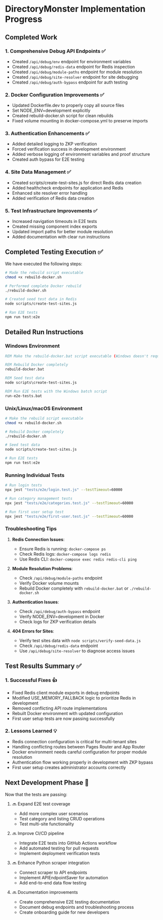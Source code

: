 # DirectoryMonster Implementation Progress

## Completed Work

### 1. Comprehensive Debug API Endpoints ✅
- Created `/api/debug/env` endpoint for environment variables
- Created `/api/debug/redis-data` endpoint for Redis inspection
- Created `/api/debug/module-paths` endpoint for module resolution
- Created `/api/debug/site-resolver` endpoint for site debugging
- Created `/api/debug/auth-bypass` endpoint for auth testing

### 2. Docker Configuration Improvements ✅
- Updated Dockerfile.dev to properly copy all source files
- Set NODE_ENV=development explicitly
- Created rebuild-docker.sh script for clean rebuilds
- Fixed volume mounting in docker-compose.yml to preserve imports

### 3. Authentication Enhancements ✅
- Added detailed logging to ZKP verification
- Forced verification success in development environment
- Added verbose logging of environment variables and proof structure
- Created auth bypass for E2E testing

### 4. Site Data Management ✅
- Created scripts/create-test-sites.js for direct Redis data creation
- Added healthcheck endpoints for application and Redis
- Enhanced site resolver error handling
- Added verification of Redis data creation

### 5. Test Infrastructure Improvements ✅
- Increased navigation timeouts in E2E tests
- Created missing component index exports
- Updated import paths for better module resolution
- Added documentation with clear run instructions

## Completed Testing Execution ✅

We have executed the following steps:

```bash
# Made the rebuild script executable
chmod +x rebuild-docker.sh

# Performed complete Docker rebuild
./rebuild-docker.sh

# Created seed test data in Redis
node scripts/create-test-sites.js

# Ran E2E tests
npm run test:e2e
```

## Detailed Run Instructions

### Windows Environment

```bat
REM Make the rebuild-docker.bat script executable (Windows doesn't require chmod)

REM Rebuild Docker completely
rebuild-docker.bat

REM Seed test data
node scripts\create-test-sites.js

REM Run E2E tests with the Windows batch script
run-e2e-tests.bat
```

### Unix/Linux/macOS Environment

```bash
# Make the rebuild script executable
chmod +x rebuild-docker.sh

# Rebuild Docker completely
./rebuild-docker.sh

# Seed test data
node scripts/create-test-sites.js

# Run E2E tests
npm run test:e2e
```

### Running Individual Tests

```bash
# Run login tests
npx jest "tests/e2e/login.test.js" --testTimeout=60000

# Run category management tests
npx jest "tests/e2e/categories.test.js" --testTimeout=60000

# Run first user setup test
npx jest "tests/e2e/first-user.test.js" --testTimeout=60000
```

### Troubleshooting Tips

1. **Redis Connection Issues**:
   - Ensure Redis is running: `docker-compose ps`
   - Check Redis logs: `docker-compose logs redis`
   - Use Redis CLI: `docker-compose exec redis redis-cli ping`

2. **Module Resolution Problems**:
   - Check `/api/debug/module-paths` endpoint
   - Verify Docker volume mounts
   - Rebuild Docker completely with `rebuild-docker.bat` or `./rebuild-docker.sh`

3. **Authentication Issues**:
   - Check `/api/debug/auth-bypass` endpoint
   - Verify NODE_ENV=development in Docker
   - Check logs for ZKP verification details

4. **404 Errors for Sites**:
   - Verify test sites data with `node scripts/verify-seed-data.js`
   - Check `/api/debug/redis-data` endpoint
   - Use `/api/debug/site-resolver` to diagnose access issues

## Test Results Summary ✅

### 1. Successful Fixes 👍
- Fixed Redis client module exports in debug endpoints
- Modified USE_MEMORY_FALLBACK logic to prioritize Redis in development
- Removed conflicting API route implementations
- Rebuilt Docker environment with updated configuration
- First user setup tests are now passing successfully

### 2. Lessons Learned 💡
- Redis connection configuration is critical for multi-tenant sites
- Handling conflicting routes between Pages Router and App Router
- Docker environment needs careful configuration for proper module resolution
- Authentication flow working properly in development with ZKP bypass
- First user setup creates administrator accounts correctly

## Next Development Phase 🚀

Now that the tests are passing:

1. 🔜 Expand E2E test coverage
   - Add more complex user scenarios
   - Test category and listing CRUD operations
   - Test multi-site functionality

2. 🔜 Improve CI/CD pipeline
   - Integrate E2E tests into GitHub Actions workflow
   - Add automated testing for pull requests
   - Implement deployment verification tests

3. 🔜 Enhance Python scraper integration
   - Connect scraper to API endpoints
   - Implement APIEndpointSaver for automation
   - Add end-to-end data flow testing

4. 🔜 Documentation improvements
   - Create comprehensive E2E testing documentation
   - Document debug endpoints and troubleshooting process
   - Create onboarding guide for new developers
